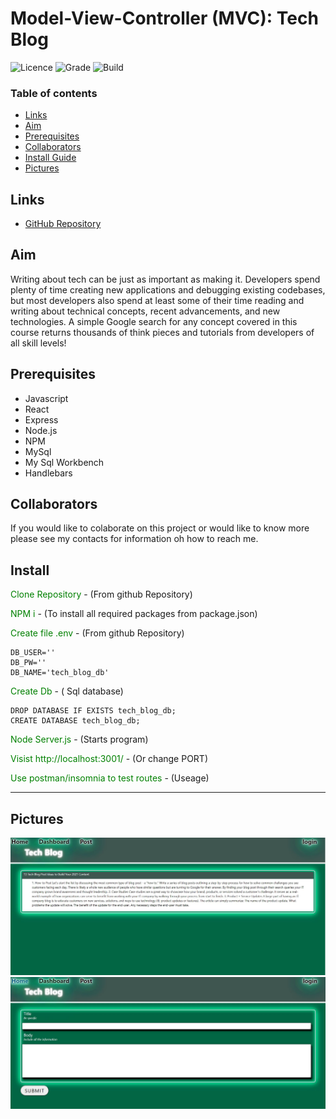 # Model-View-Controller (MVC): Tech Blog

![Licence](https://img.shields.io/badge/Licence-MIT-yellow)
![Grade](https://img.shields.io/badge/Grade-A%2B-blue)
![Build](https://img.shields.io/badge/Build-Pass-green)

### Table of contents

- [Links](##Links)
- [Aim](##Aim)
- [Prerequisites](##Prerequisites)
- [Collaborators](##collaborators)
- [Install Guide](##Install)
- [Pictures](##Pictures)

## Links

- [GitHub Repository](https://github.com/jpd61/e-commerce-backend)

<!-- - [Deployed on heroku](https://shielded-escarpment-72538.herokuapp.com/) -->

## Aim

Writing about tech can be just as important as making it. Developers spend plenty of time creating new applications and debugging existing codebases, but most developers also spend at least some of their time reading and writing about technical concepts, recent advancements, and new technologies. A simple Google search for any concept covered in this course returns thousands of think pieces and tutorials from developers of all skill levels!

## Prerequisites

- Javascript
- React
- Express
- Node.js
- NPM
- MySql
- My Sql Workbench
- Handlebars

## Collaborators

If you would like to colaborate on this project or would like to know more please see my contacts for information oh how to reach me.

## Install

<span style="color:green">Clone Repository</span> - (From github Repository)

<span style="color:green">NPM i</span> - (To install all required packages from package.json)

<span style="color:green">Create file .env </span> - (From github Repository)

```.env
DB_USER=''
DB_PW=''
DB_NAME='tech_blog_db'

```

<span style="color:green">Create Db</span> - ( Sql database)

```
DROP DATABASE IF EXISTS tech_blog_db;
CREATE DATABASE tech_blog_db;
```

<span style="color:green">Node Server.js</span> - (Starts program)

<span style="color:green">Visist http://localhost:3001/</span> - (Or change PORT)

<span style="color:green">Use postman/insomnia to test routes</span> - (Useage)

---

## Pictures

![Picture error 404](./Assets\home.jpg)
![Picture error 404](./Assets/post.jpg)
